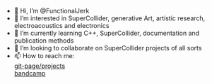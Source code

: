 - 👋 Hi, I’m @FunctionalJerk
- 👀 I’m interested in SuperCollider, generative Art, artistic research, electroacoustics and electronics
- 🌱 I’m currently learning C++, SuperCollider, documentation and publication methods
- 💞️ I’m looking to collaborate on SuperCollider projects of all sorts
- 📫 How to reach me:  
    [git-page/projects](Functionaljerk.github.io)  
    [bandcamp](https://davidhanraths.bandcamp.com)  

<!---
FunctionalJerk/FunctionalJerk is a ✨ special ✨ repository because its `README.md` (this file) appears on your GitHub profile.
You can click the Preview link to take a look at your changes.
--->
